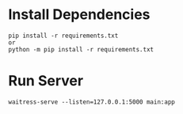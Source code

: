 # Install Dependencies
```commandline
pip install -r requirements.txt
or
python -m pip install -r requirements.txt
```
# Run Server
```
waitress-serve --listen=127.0.0.1:5000 main:app  
```